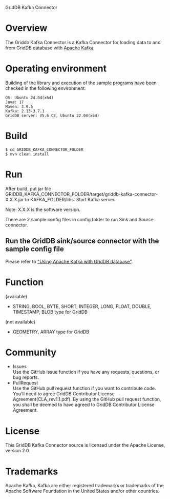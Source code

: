 GridDB Kafka Connector

# Overview

The Griddb Kafka Connector is a Kafka Connector for loading data to and from GridDB database with [Apache Kafka](https://kafka.apache.org/).

# Operating environment

Building of the library and execution of the sample programs have been checked in the following environment.

    OS: Ubuntu 24.04(x64)
    Java: 17
    Maven: 3.9.5
    Kafka: 2.13-3.7.1
    GridDB server: V5.6 CE, Ubuntu 22.04(x64)

# Build

```console
$ cd GRIDDB_KAFKA_CONNECTOR_FOLDER
$ mvn clean install
```

# Run

After build, put jar file GRIDDB_KAFKA_CONNECTOR_FOLDER/target/griddb-kafka-connector-X.X.X.jar to KAFKA_FOLDER/libs.
Start Kafka server.

Note: X.X.X is the software version.

There are 2 sample config files in config folder to run Sink and Source connector.

## Run the GridDB sink/source connector with the sample config file

Please refer to ["Using Apache Kafka with GridDB database"](docs/GridDB-kafka-sink-connect-and-source-connect-guide.md).

# Function

(available)
- STRING, BOOL, BYTE, SHORT, INTEGER, LONG, FLOAT, DOUBLE, TIMESTAMP, BLOB type for GridDB

(not available)
- GEOMETRY, ARRAY type for GridDB

# Community

  * Issues  
    Use the GitHub issue function if you have any requests, questions, or bug reports. 
  * PullRequest  
    Use the GitHub pull request function if you want to contribute code.
    You'll need to agree GridDB Contributor License Agreement(CLA_rev1.1.pdf).
    By using the GitHub pull request function, you shall be deemed to have agreed to GridDB Contributor License Agreement.

# License
  
  This GridDB Kafka Connector source is licensed under the Apache License, version 2.0.
  
# Trademarks
  
  Apache Kafka, Kafka are either registered trademarks or trademarks of the Apache Software Foundation in the United States and/or other countries.
